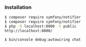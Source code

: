 ### Installation 

[1]: https://symfony.com/doc/current/notifier.html
[2]: https://symfony.com/components/Firebase%20Notifier

```bash
$ composer require symfony/notifier
$ composer require symfony/notifier
$ php -S localhost:8000 -t public
http://localhost:8000/

$ bin/console debug:autowiring chat
```